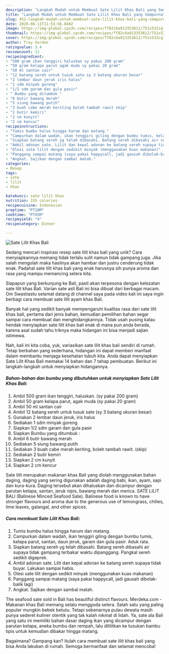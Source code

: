 ```yaml
---
description: "Langkah Mudah untuk Membuat Sate Lilit Khas Bali yang Sempurna"
title: "Langkah Mudah untuk Membuat Sate Lilit Khas Bali yang Sempurna"
slug: 451-langkah-mudah-untuk-membuat-sate-lilit-khas-bali-yang-sempurna
date: 2020-08-11T11:53:56.848Z
image: https://img-global.cpcdn.com/recipes/ff82c6a913353612/751x532cq70/sate-lilit-khas-bali-foto-resep-utama.jpg
thumbnail: https://img-global.cpcdn.com/recipes/ff82c6a913353612/751x532cq70/sate-lilit-khas-bali-foto-resep-utama.jpg
cover: https://img-global.cpcdn.com/recipes/ff82c6a913353612/751x532cq70/sate-lilit-khas-bali-foto-resep-utama.jpg
author: Troy Gordon
ratingvalue: 3.4
reviewcount: 11
recipeingredient:
- "500 gram ikan tenggiri haluskan sy pakai 200 gram"
- "50 gram kelapa parut agak muda sy pakai 20 gram"
- "50 ml santan cair"
- "12 batang sereh untuk tusuk sate sy 3 batang ukuran besar"
- "2 lembar daun jeruk iris halus"
- "1 sdm minyak goreng"
- "1/2 sdm garam dan gula pasir"
- " Bumbu yang ditumbuk "
- "6 butir bawang merah"
- "5 siung bawang putih"
- "3 buah cabe merah keriting boleh tambah rawit skip"
- "2 butir kemiri"
- "2 cm kunyit"
- "2 cm kencur"
recipeinstructions:
- "Tumis bumbu halus hingga harum dan matang."
- "Campurkan dalam wadah, ikan tenggiri giling dengan bumbu tumis, kelapa parut, santan, daun jeruk, garam dan gula pasir. Aduk rata."
- "Siapkan batang sereh yg telah dibasahi. Batang sereh dibasahi air supaya tidak gampang terbakar waktu dipanggang. Pangkal sereh sedikit digeprek."
- "Ambil adonan sate. Lilit dan kepal adonan ke batang sereh supaya tidak buyar. Lakukan sampai habis."
- "Olesi sate lilit dengan sedikit minyak (menggunakan kuas makanan)"
- "Panggang sampai matang (saya pakai happycall, jadi gausah dibolak-balik lagi)"
- "Angkat. Sajikan dengan sambal matah."
categories:
- Resep
tags:
- sate
- lilit
- khas

katakunci: sate lilit khas 
nutrition: 155 calories
recipecuisine: Indonesian
preptime: "PT10M"
cooktime: "PT45M"
recipeyield: "4"
recipecategory: Dinner

---
```



![Sate Lilit Khas Bali](https://img-global.cpcdn.com/recipes/ff82c6a913353612/751x532cq70/sate-lilit-khas-bali-foto-resep-utama.jpg)

Sedang mencari inspirasi resep sate lilit khas bali yang unik? Cara menyiapkannya memang tidak terlalu sulit namun tidak gampang juga. Jika salah mengolah maka hasilnya akan hambar dan justru cenderung tidak enak. Padahal sate lilit khas bali yang enak harusnya sih punya aroma dan rasa yang mampu memancing selera kita.

Siapapun yang berkunjung ke Bali, pasti akan terpesona dengan kelezatan sate lilit khas Bali. Varian sate asli Bali ini bisa dibuat dari berbagai macam. Om Swastiastu selamat datang di channel saya pada video kali ini saya ingin berbagi cara membuat sate lilit ayam khas Bali.

Banyak hal yang sedikit banyak mempengaruhi kualitas rasa dari sate lilit khas bali, pertama dari jenis bahan, kemudian pemilihan bahan segar sampai cara membuat dan menghidangkannya. Tidak usah pusing kalau hendak menyiapkan sate lilit khas bali enak di mana pun anda berada, karena asal sudah tahu triknya maka hidangan ini bisa menjadi sajian istimewa.


Nah, kali ini kita coba, yuk, variasikan sate lilit khas bali sendiri di rumah. Tetap berbahan yang sederhana, hidangan ini dapat memberi manfaat dalam membantu menjaga kesehatan tubuh kita. Anda dapat menyiapkan Sate Lilit Khas Bali memakai 14 bahan dan 7 tahap pembuatan. Berikut ini langkah-langkah untuk menyiapkan hidangannya.

<!--inarticleads1-->

##### Bahan-bahan dan bumbu yang dibutuhkan untuk menyiapkan Sate Lilit Khas Bali:

1. Ambil 500 gram ikan tenggiri, haluskan. (sy pakai 200 gram)
1. Ambil 50 gram kelapa parut, agak muda (sy pakai 20 gram)
1. Ambil 50 ml santan cair
1. Ambil 12 batang sereh untuk tusuk sate (sy 3 batang ukuran besar)
1. Gunakan 2 lembar daun jeruk, iris halus
1. Sediakan 1 sdm minyak goreng
1. Siapkan 1/2 sdm garam dan gula pasir
1. Siapkan  Bumbu yang ditumbuk :
1. Ambil 6 butir bawang merah
1. Sediakan 5 siung bawang putih
1. Sediakan 3 buah cabe merah keriting, boleh tambah rawit. (skip)
1. Sediakan 2 butir kemiri
1. Siapkan 2 cm kunyit
1. Siapkan 2 cm kencur


Sate lilit merupakan makanan khas Bali yang diolah menggunakan bahan daging, daging yang sering digunakan adalah daging babi, ikan, ayam, sapi dan kura-kura. Daging tersebut akan dihaluskan dan dicampur dengan parutan kelapa, santan, jeruk nipis, bawang merah dan merica. SATE LILIT BALI (Balinese Minced Seafood Sate). Balinese food is known to have stronger flavours and aroma due to the generous use of lemongrass, chilies, lime leaves, galangal, and other spices. 

<!--inarticleads2-->

##### Cara membuat Sate Lilit Khas Bali:

1. Tumis bumbu halus hingga harum dan matang.
1. Campurkan dalam wadah, ikan tenggiri giling dengan bumbu tumis, kelapa parut, santan, daun jeruk, garam dan gula pasir. Aduk rata.
1. Siapkan batang sereh yg telah dibasahi. Batang sereh dibasahi air supaya tidak gampang terbakar waktu dipanggang. Pangkal sereh sedikit digeprek.
1. Ambil adonan sate. Lilit dan kepal adonan ke batang sereh supaya tidak buyar. Lakukan sampai habis.
1. Olesi sate lilit dengan sedikit minyak (menggunakan kuas makanan)
1. Panggang sampai matang (saya pakai happycall, jadi gausah dibolak-balik lagi)
1. Angkat. Sajikan dengan sambal matah.


The seafood sate sold in Bali has beautiful distinct flavours. Merdeka.com - Makanan khas Bali memang selalu menggoda selera. Salah satu yang paling populer mungkin bebek betutu. Tetapi sebenarnya pulau dewata masih punya sederet kuliner otentik yang tak kalah nikmat di lidah. Ya, sate ala Bali yang satu ini memiliki bahan dasar daging ikan yang dicampur dengan parutan kelapa, aneka bumbu dan rempah, lalu dililitkan ke tusukan bambu tipis untuk kemudian dibakar hingga matang. 

Bagaimana? Gampang kan? Itulah cara membuat sate lilit khas bali yang bisa Anda lakukan di rumah. Semoga bermanfaat dan selamat mencoba!
